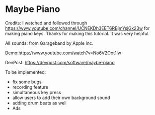 #  Maybe Piano

Credits:
I watched and followed through
https://www.youtube.com/channel/UCNEKDh3EET6RBjmYsjGx23w
for making piano keys. 
Thanks for making this tutorial. It was very helpful.

All sounds:
from Garageband by Apple Inc.

Demo:https://www.youtube.com/watch?v=No6V2Oot1lw


DevPost: https://devpost.com/software/maybe-piano

To be implemented:
- fix some bugs
- recording feature
- simultaneous key press
- allow users to add their own background sound 
- adding drum beats as well
- Ads 
